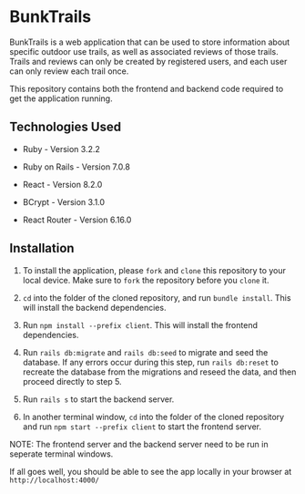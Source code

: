 # BunkTrails

BunkTrails is a web application that can be used to store information about specific outdoor use trails, as well as associated reviews of those trails. Trails and reviews can only be created by registered users, and each user can only review each trail once.

This repository contains both the frontend and backend code required to get the application running.

## Technologies Used

* Ruby - Version 3.2.2

* Ruby on Rails - Version 7.0.8

* React - Version 8.2.0

* BCrypt - Version 3.1.0

* React Router - Version 6.16.0

## Installation

1. To install the application, please `fork` and `clone` this repository to your local device. Make sure to `fork` the repository before you `clone` it.

2. `cd` into the folder of the cloned repository, and run `bundle install`. This will install the backend dependencies.

3. Run `npm install --prefix client`. This will install the frontend dependencies.

4. Run `rails db:migrate` and `rails db:seed` to migrate and seed the database. If any errors occur during this step, run `rails db:reset` to recreate the database from the migrations and reseed the data, and then proceed directly to step 5.

5. Run `rails s` to start the backend server.

6. In another terminal window, `cd` into the folder of the cloned repository and run `npm start --prefix client` to start the frontend server.

NOTE: The frontend server and the backend server need to be run in seperate terminal windows.

If all goes well, you should be able to see the app locally in your browser at `http://localhost:4000/`